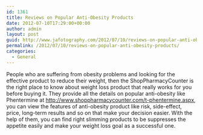 ```yaml
---
id: 1361
title: Reviews on Popular Anti-Obesity Products
date: 2012-07-10T17:29:00+00:00
author: admin
layout: post
guid: http://www.jafotography.com/2012/07/10/reviews-on-popular-anti-obesity-products/
permalink: /2012/07/10/reviews-on-popular-anti-obesity-products/
categories:
  - General
---
```

People who are suffering from obesity problems and looking for the effective product to reduce their weight, then the ShopPharmacyCounter is the right place to know about weight loss product that really works for you before buying it. They provide all the details on popular anti-obesity like Phentermine at <http://www.shoppharmacycounter.com/t-phentermine.aspx>, you can view the features of anti-obesity product like risk, side-effect, price, long-term results and so on that make your decision easier. With the help of them, you can find right slimming products to be suppresses the appetite easily and make your weight loss goal as a successful one.